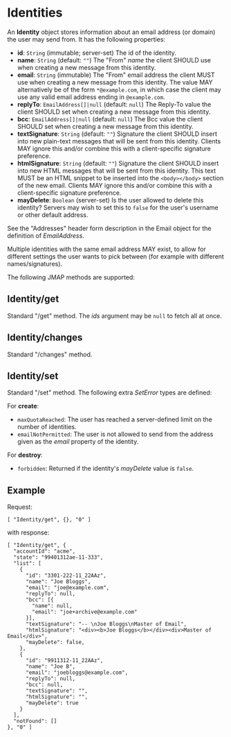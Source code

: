 # Identities

An **Identity** object stores information about an email address (or domain) the user may send from. It has the following properties:

- **id**: `String` (immutable; server-set)
  The id of the identity.
- **name**: `String` (default: `""`)
  The "From" *name* the client SHOULD use when creating a new message from this identity.
- **email**: `String` (immutable)
  The "From" email address the client MUST use when creating a new message from this identity. The value MAY alternatively be of the form `*@example.com`, in which case the client may use any valid email address ending in `@example.com`.
- **replyTo**: `EmailAddress[]|null` (default: `null`)
  The Reply-To value the client SHOULD set when creating a new message from this identity.
- **bcc**: `EmailAddress[]|null` (default: `null`)
  The Bcc value the client SHOULD set when creating a new message from this identity.
- **textSignature**: `String` (default: `""`)
  Signature the client SHOULD insert into new plain-text messages that will be sent from this identity. Clients MAY ignore this and/or combine this with a client-specific signature preference.
- **htmlSignature**: `String` (default: `""`)
  Signature the client SHOULD insert into new HTML messages that will be sent from this identity. This text MUST be an HTML snippet to be inserted into the `<body></body>` section of the new email. Clients MAY ignore this and/or combine this with a client-specific signature preference.
- **mayDelete**: `Boolean` (server-set)
  Is the user allowed to delete this identity? Servers may wish to set this to `false` for the user's username or other default address.

See the "Addresses" header form description in the Email object for the definition of *EmailAddress*.

Multiple identities with the same email address MAY exist, to allow for different settings the user wants to pick between (for example with different names/signatures).

The following JMAP methods are supported:

## Identity/get

Standard "/get" method. The *ids* argument may be `null` to fetch all at once.

## Identity/changes

Standard "/changes" method.

## Identity/set

Standard "/set" method. The following extra *SetError* types are defined:

For **create**:

- `maxQuotaReached`: The user has reached a server-defined limit on the number
  of identities.
- `emailNotPermitted`: The user is not allowed to send from the address given as
  the *email* property of the identity.

For **destroy**:

- `forbidden`: Returned if the identity's *mayDelete* value is `false`.

## Example

Request:

    [ "Identity/get", {}, "0" ]

with response:

    [ "Identity/get", {
      "accountId": "acme",
      "state": "99401312ae-11-333",
      "list": [
        {
          "id": "3301-222-11_22AAz",
          "name": "Joe Bloggs",
          "email": "joe@example.com",
          "replyTo": null,
          "bcc": [{
            "name": null,
            "email": "joe+archive@example.com"
          }],
          "textSignature": "-- \nJoe Bloggs\nMaster of Email",
          "htmlSignature": "<div><b>Joe Bloggs</b></div><div>Master of Email</div>",
          "mayDelete": false,
        },
        {
          "id": "9911312-11_22AAz",
          "name": "Joe B",
          "email": "joebloggs@example.com",
          "replyTo": null,
          "bcc": null,
          "textSignature": "",
          "htmlSignature": "",
          "mayDelete": true
        }
      ],
      "notFound": []
    }, "0" ]
